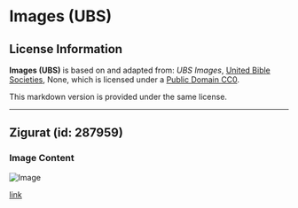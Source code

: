 # Images (UBS)

## License Information

**Images (UBS)** is based on and adapted from: _UBS Images_, [United Bible Societies](https://unitedbiblesocieties.org/), None, which is licensed under a [Public Domain CC0](https://creativecommons.org/public-domain/cc0/).

This markdown version is provided under the same license.



--------------------------------

## Zigurat (id: 287959)

### Image Content

![Image](https://cdn.aquifer.bible/aquifer-content/resources/Media/WEB-0425_ziggurat.jpg)

[link](https://cdn.aquifer.bible/aquifer-content/resources/Media/WEB-0425_ziggurat.jpg)


